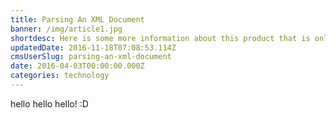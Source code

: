 ```yaml
---
title: Parsing An XML Document
banner: /img/article1.jpg
shortdesc: Here is some more information about this product that is only revealed once clicked on.
updatedDate: 2016-11-18T07:08:53.114Z
cmsUserSlug: parsing-an-xml-document
date: 2016-04-03T00:00:00.000Z
categories: technology
---
```


hello hello hello! :D
